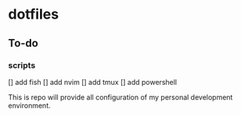 # dotfiles

## To-do
### scripts
[] add fish
[] add nvim
[] add tmux
[] add powershell

This is repo will provide all configuration of my personal development environment.
